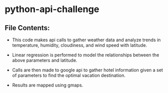 # python-api-challenge

## File Contents:

- This code makes api calls to gather weather data and analyze trends in temperature, humidity, cloudiness, and wind speed with latitude.

- Linear regression is performed to model the relationships between the above parameters and latitude.

- Calls are then made to google api to gather hotel information given a set of parameters to find the optimal vacation destination.

- Results are mapped using gmaps.
